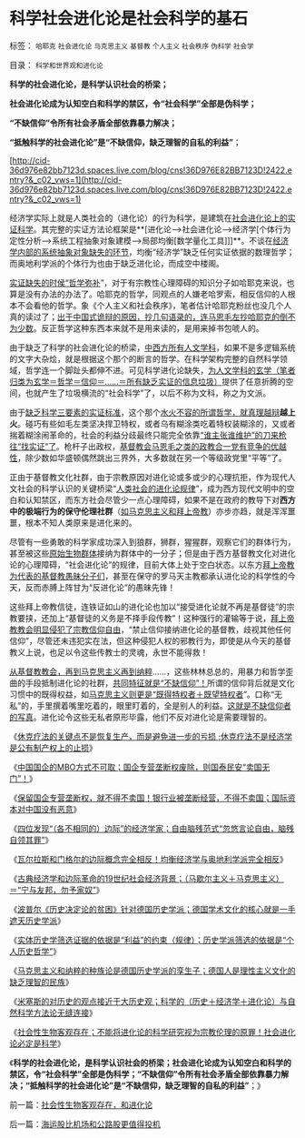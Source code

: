 # 科学社会进化论是社会科学的基石

标签： `哈耶克` `社会进化论` `马克思主义` `基督教` `个人主义` `社会秩序` `伪科学` `社会学` 

目录： `科学和世界观和进化论`

**科学的社会进化论，是科学认识社会的桥梁；**

**社会进化论成为认知空白和科学的禁区，令“社会科学”全部是伪科学；**

**“不缺信仰”令所有社会矛盾全部依靠暴力解决；**

**“抵触科学的社会进化论”是“不缺信仰，缺乏理智的自私的利益”**；

[http://cid-36d976e82bb7123d.spaces.live.com/blog/cns!36D976E82BB7123D!2422.entry?&_c02_vws=1](http://cid-36d976e82bb7123d.spaces.live.com/blog/cns!36D976E82BB7123D!2422.entry?&_c02_vws=1)

经济学实际上就是人类社会的（进化论）的行为科学，是建筑在[社会进化论上的实证科学](../../../2010/11/13/为什么“机器人”不可能成为人类的敌人.md)。其完整的实证方法论框架是**[进化论——>社会进化论——>经济学[个体行为定性分析——>系统工程抽象对象建模——>局部均衡[数学量化工具]]]**。不谈在[经济学内部的系统抽象对象缺失的环节](../../../2011/2/10/经济学的科学方法论与量子力学相似.md)，均衡“经济学”缺乏任何实证依据的数理哲学；而奥地利学派的个体行为也由于缺乏进化论，而成空中楼阁。

[实证缺失的时侯“哲学弥补](../../../2010/10/18/世界上没有“右派”的哲学家.md)”，对于有宗教性心理障碍的知识分子如哈耶克来说，也算是没有办法的办法了。哈耶克的哲学，同观点的人嫌老哈罗索，相反信仰的人根本不会看他的哲学。象《个人主义和社会秩序》，笔者估计哈耶克粉丝也没几个人真的读过了；[出于中国式诡辩的原因，抄几句语录的，连马恩毛左抄哈耶克的倒不为少数](../../../2009/10/19/任何理论批判不倒的“科学实证集”.md)。反正哲学这种东西本来就不是用来读的，是用来掉书包唬人的。

由于缺乏了科学的社会进化论的桥梁，[中西方所有人文学科](../../../2010/6/24/中国哲学家泛滥成灾的原因.md)，如果不是多逻辑系统的文字大杂烩，就是根据这个那个的断言的哲学。在科学架构完整的自然科学领域，哲学连一个脚趾头都伸不进。可见科学进化论缺失，[为人文学科的玄学（笔者归类为玄学＝哲学＝信仰＝……＝所有缺乏实证的信息垃圾）](../../../2010/2/3/迷恋哲学不是邪恶的，就是没用的.md)提供了任意折腾的空间，也就产生了垃圾横流的“社会科学”了，以后不称为文科，称之为文派。

由于[缺乏科学三要素的实证标准](../../../2009/6/18/科学不是理论！科学三要素包含波普尔证伪原则.md)，这个那个[水火不容的所谓哲学，就真理越辩](../../../2009/11/16/当绝对的真理标准失效后“真理越辩越明”？.md)**越上火**。碰巧有些如毛左类坚决捍卫特权，或者乌有糊涂类吃着特权装糊涂的，又或者揣着糊涂闹革命的，社会的利益分歧最终只能完全依靠[“谁主张谁维护”的刀来枪往“找实证”了](../../../2009/9/3/谁主张谁维护，妥协是实力平衡的结果.md)。枪杆子出政权，[基督教会马恩毛之类的政教合一党有竞争的优越性](../../../2010/11/27/为什么中国传统没有感染伟大的宗教？.md)，除少数如华盛顿偶然跳出三界外，大多数就在另一个等级政党里“平等”了。

正由于基督教文化社群，由于宗教原因对进化论或多或少的心理抗拒，作为现代人文社会的科学认识的关键桥梁“[人类社会的进化论规律](../../../2010/6/15/马克思生产力观即尽量破坏环境不求回报.md)”，成为西方现代文明中的空白和认知禁区，而东方社会尽管少一点心理障碍，如果不是在政府的教导下对**西方中的极端行为的保守伦理社群**（[如马克思主义和拜上帝教](../../../2010/12/23/进化论“近种相残”人类最严重和人类纪.md)）亦步亦趋，就是浑浑噩噩，根本不知人类原来是进化来的。

尽管有一些勇敢的科学家成功深入到狼群，狮群，猩猩群，观察它们的群体行为，甚至被这些[原始生物群体](../../../2011/2/3/人科动物的生物行为分析和进化规律.md)接纳为群体中的一分子；但是由于西方基督教文化对进化论的心理障碍，“社会进化论”的规律，目前大体上处于空白状态。以东方[拜上帝教为代表的基督教愚昧分子们](../../../2010/11/3/“政治改革”必须首先在法学中精确定义.md)，甚至在保守的罗马天主教都承认进化论的科学性的今天，反而赤膊上阵甘为“反进化论”的愚昧先锋！

这些拜上帝教信徒，连铁证如山的进化论也加以“接受进化论就不再是基督徒”的宗教要挟，还加上“基督徒的义务是不择手段传教”！这种强行的灌输等于说，[拜上帝教教会明显侵犯了宗教信仰自由](../../../2010/10/10/基督教与“拜上帝教”的根本区别.md)，“禁止信仰接纳进化论的基督教，歧视其他任何信仰”，尽管还未违犯实在法，但这种侵犯人权的邪教行为，即使是从今天的基督教义上说，也足以令这些传教士的灵魂，永世不能得救！

[从基督教教会，再到马克思主义再到纳粹](../../../2010/10/28/法西斯和基督教沙文主义.md)……，这些林林总总的，用暴力和哲学歪曲的手段抵制进化论的社群，[共同特征就是“不缺信仰”！](../../../2010/10/13/在左右意识形态中难以自拨的进步分子.md)所谓的信仰背后就是文化习惯中的既得权益，如[马克思主义则更是“既得特权者＋既望特权者](../../../2009/8/29/利益期望决定社会立场行为.md)”。口称“无私”的，手里撰着嘴里吃着的，眼里盯着的，全是别人的利益。[这就是不缺信仰者的写真](http://hi.baidu.com/darthchn/blog/item/e35371948a360a42d1135e84.html)。进化论令这些无私者原形毕露，他们不反对进化论是需要理智的。

《[休克疗法的关键点不是恢复生产，而是避免进一步的亏损
;休克疗法不是经济学是公有制产权上的止损](../../../2011/2/11/边际退出成本和休克疗法.md)》

《[中国国企的MBO方式不可取；国企专营垄断权废除，则国泰民安“卖国无门”！](../../../2011/2/11/废除国企专营和垄断权，卖国将没门！.md)》

《[保留国企专营垄断权，就不得不卖国！银行业被垄断经营，不得不卖国；国际资本对中国没有恶意](../../../2011/2/11/国企卖国非情愿，不得不卖国！.md)》

《[四位发现“（各不相同的）边际”的经济学家；自由脑残范式“忽悠言论自由，脑残自领其罪”](../../../2011/2/12/中国古代“发现了”边际效应和帕累托累积.md)》

《[瓦尔拉斯和门格尔的边际概念完全相反！均衡经济学与奥地利学派完全相反](../../../2011/2/12/瓦尔拉斯和门格尔的边际概念完全相反.md)》

《[古典经济学和边际革命的19世纪社会经济背景；（马歇尔主义＋马克思主义）＝“宁与友邦，勿予家奴”](../../../2011/2/12/古典经济学和边际革命的社会背景.md)》

《[波普尔《历史决定论的贫困》针对德国历史学派；德国学术文化的核心就是一手遮天历史学派](../../../2011/2/12/古典经济学和边际革命的社会背景.md)》

《[实体历史学筛选证据的依据是“利益”的约束（规律）；历史学派筛选的依据是“个人历史哲学”](../../../2011/2/14/实体历史学方法论，和历史学派.md)》

《[马克思主义和纳粹的种族论是德国历史学派的孪生子；德国人是理性主义文化的缺乏理智的民族](../../../2011/2/14/德国历史学派的孪生子和中国春秋笔法.md)》

《[米塞斯的对历史的观点接近于大历史观；科学的（历史＋经济学＋进化论）与自然科学方法论无缝连接](../../../2011/2/15/科学（历史＋经济学）与自然科学无缝连接.md)》

《[社会性生物客观存在；不能将进化论的科学研究视为宗教伦理的原罪！社会进化论必定是科学](../../../2011/2/15/社会性生物客观存在，和进化论.md)》

《**科学的社会进化论，是科学认识社会的桥梁；社会进化论成为认知空白和科学的禁区，令“社会科学”全部是伪科学；“不缺信仰”令所有社会矛盾全部依靠暴力解决；“抵触科学的社会进化论”是“不缺信仰，缺乏理智的自私的利益”**；》

前一篇：[社会性生物客观存在，和进化论](../../../2011/2/15/社会性生物客观存在，和进化论.md)

后一篇：[海运股比机场和公路股更值得投机](../../../2011/2/16/海运股比机场和公路股更值得投机.md)